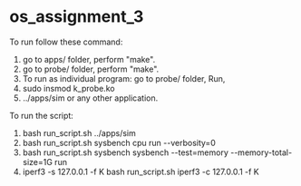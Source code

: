 # os_assignment_3

To run follow these command:

1. go to apps/ folder, perform "make".
2. go to probe/ folder, perform "make".
3. To run as individual program:
  go to probe/ folder, Run,
  1. sudo insmod k_probe.ko
  2. ../apps/sim or any other application.
  
 To run the script:
 
 1. bash run_script.sh ../apps/sim
 2. bash run_script.sh sysbench cpu run --verbosity=0
 3. bash run_script.sh sysbench sysbench --test=memory --memory-total-size=1G run
 4. iperf3 -s 127.0.0.1 -f K 
    bash run_script.sh iperf3 -c 127.0.0.1 -f K
 
